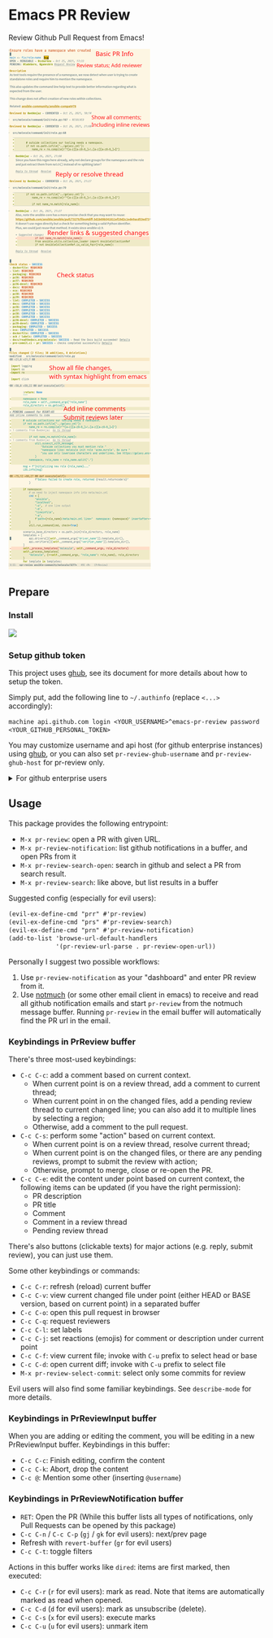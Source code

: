 # Emacs PR Review

Review Github Pull Request from Emacs!

![](images/overview.png)


## Prepare

### Install

[![](https://melpa.org/packages/pr-review-badge.svg)](https://melpa.org/#/pr-review)

### Setup github token

This project uses [ghub](https://magit.vc/manual/ghub/Creating-and-Storing-a-Token.html#Creating-and-Storing-a-Token),
see its document for more details about how to setup the token.

Simply put, add the following line to `~/.authinfo` (replace `<...>` accordingly):

```
machine api.github.com login <YOUR_USERNAME>^emacs-pr-review password <YOUR_GITHUB_PERSONAL_TOKEN>
```

You may customize username and api host (for github enterprise instances) using [ghub](https://magit.vc/manual/ghub/Github-Configuration-Variables.html#Github-Configuration-Variables),
or you can also set `pr-review-ghub-username` and `pr-review-ghub-host` for pr-review only.

<details>
  <summary>For github enterprise users</summary>
  
The detailed setup for different github enterprise sites may vary. Just for reference:
  
  1. set pr-review-ghub-host to "github.corp.my-company.com/api/v3"
  2. set pr-review-ghub-username
  3. in ~/.authinfo, use `machine github.corp.my-company.com/api/v3 login my-username^emacs-pr-review password ghp_xxxxxxxxxxxx`

</details>

## Usage

This package provides the following entrypoint:

- `M-x pr-review`: open a PR with given URL.
- `M-x pr-review-notification`: list github notifications in a buffer, and open PRs from it
- `M-x pr-review-search-open`: search in github and select a PR from search result.
- `M-x pr-review-search`: like above, but list results in a buffer

Suggested config (especially for evil users):

```elisp
(evil-ex-define-cmd "prr" #'pr-review)
(evil-ex-define-cmd "prs" #'pr-review-search)
(evil-ex-define-cmd "prn" #'pr-review-notification)
(add-to-list 'browse-url-default-handlers
             '(pr-review-url-parse . pr-review-open-url))
```

Personally I suggest two possible workflows:

1. Use `pr-review-notification` as your "dashboard" and enter PR review from it.
2. Use [notmuch](https://notmuchmail.org/notmuch-emacs/) (or some other email client in emacs) to
receive and read all github notification emails and start `pr-review` from the notmuch message buffer.
Running `pr-review` in the email buffer will automatically find the PR url in the email.


### Keybindings in PrReview buffer

There's three most-used keybindings:

- `C-c C-c`: add a comment based on current context.
  - When current point is on a review thread, add a comment to current thread;
  - When current point in on the changed files, add a pending review thread to current changed line; you can also add it to multiple lines by selecting a region;
  - Otherwise, add a comment to the pull request.
- `C-c C-s`: perform some "action" based on current context.
  - When current point is on a review thread, resolve current thread;
  - When current point is on the changed files, or there are any pending reviews, prompt to submit the review with action;
  - Otherwise, prompt to merge, close or re-open the PR.
- `C-c C-e`: edit the content under point based on current context, the following items can be updated (if you have the right permission):
  - PR description
  - PR title
  - Comment
  - Comment in a review thread
  - Pending review thread

There's also buttons (clickable texts) for major actions (e.g. reply, submit review), you can just use them.

Some other keybindings or commands:

- `C-c C-r`: refresh (reload) current buffer
- `C-c C-v`: view current changed file under point (either HEAD or BASE version, based on current point) in a separated buffer
- `C-c C-o`: open this pull request in browser
- `C-c C-q`: request reviewers
- `C-c C-l`: set labels
- `C-c C-j`: set reactions (emojis) for comment or description under current point
- `C-c C-f`: view current file; invoke with `C-u` prefix to select head or base
- `C-c C-d`: open current diff; invoke with `C-u` prefix to select file
- `M-x pr-review-select-commit`: select only some commits for review

Evil users will also find some familiar keybindings. See `describe-mode` for more details.

### Keybindings in PrReviewInput buffer

When you are adding or editing the comment, you will be editing in a new PrReviewInput buffer.
Keybindings in this buffer:

- `C-c C-c`: Finish editing, confirm the content
- `C-c C-k`: Abort, drop the content
- `C-c @`: Mention some other (inserting `@username`)

### Keybindings in PrReviewNotification buffer

- `RET`: Open the PR (While this buffer lists all types of notifications, only Pull Requests can be opened by this package)
- `C-c C-n` / `C-c C-p` (`gj` / `gk` for evil users): next/prev page
- Refresh with `revert-buffer` (`gr` for evil users)
- `C-c C-t`: toggle filters

Actions in this buffer works like `dired`: items are first marked, then executed:

- `C-c C-r` (`r` for evil users): mark as read. Note that items are automatically marked as read when opened.
- `C-c C-d` (`d` for evil users): mark as unsubscribe (delete).
- `C-c C-s` (`x` for evil users): execute marks
- `C-c C-u` (`u` for evil users): unmark item
